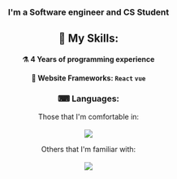 <div align="center">

  ### I'm a Software engineer and CS Student

  ## 🔨 My Skills:
  #### ⚗ 4 Years of programming experience
  #### 🧰 Website Frameworks: `React` `vue`

  ### ⌨ Languages:
   Those that I'm comfortable in: <br> <br>
    <img src="https://skillicons.dev/icons?i=c,cpp,html,css&theme=light">

   Others that I'm familiar with: <br> <br>
  <img src="https://skillicons.dev/icons?i=py,js,php&theme=dark">
  
</div>
